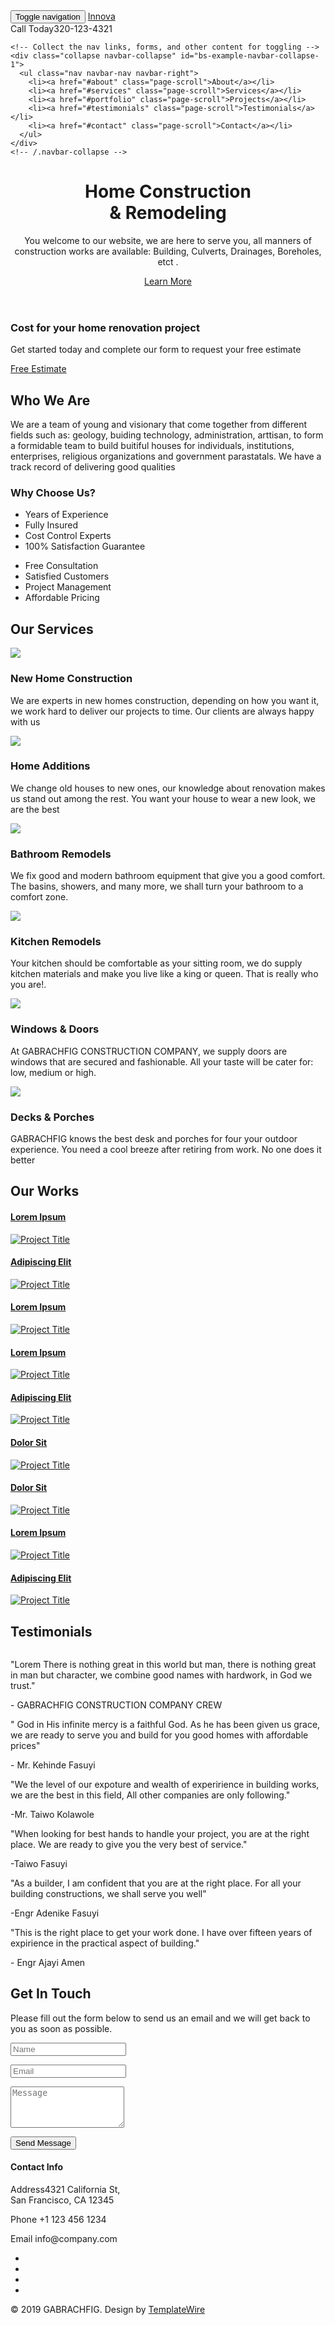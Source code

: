 <!DOCTYPE html>
<html lang="en">
<head>
<meta charset="utf-8">
<meta name="viewport" content="width=device-width, initial-scale=1">
<title>GABRACHFIG</title>
<meta name="description" content="">
<meta name="author" content="">

<!-- Favicons
    ================================================== -->
<link rel="shortcut icon" href="img/favicon.ico" type="image/x-icon">
<link rel="apple-touch-icon" href="img/apple-touch-icon.png">
<link rel="apple-touch-icon" sizes="72x72" href="img/apple-touch-icon-72x72.png">
<link rel="apple-touch-icon" sizes="114x114" href="img/apple-touch-icon-114x114.png">

<!-- Bootstrap -->
<link rel="stylesheet" type="text/css"  href="css/bootstrap.css">
<link rel="stylesheet" type="text/css" href="fonts/font-awesome/css/font-awesome.css">

<!-- Stylesheet
    ================================================== -->
<link rel="stylesheet" type="text/css" href="css/style.css">
<link rel="stylesheet" type="text/css" href="css/nivo-lightbox/nivo-lightbox.css">
<link rel="stylesheet" type="text/css" href="css/nivo-lightbox/default.css">
<link href="https://fonts.googleapis.com/css?family=Open+Sans:300,400,600,700" rel="stylesheet">
<link href="https://fonts.googleapis.com/css?family=Montserrat:400,700" rel="stylesheet">

<!-- HTML5 shim and Respond.js for IE8 support of HTML5 elements and media queries -->
<!-- WARNING: Respond.js doesn't work if you view the page via file:// -->
<!--[if lt IE 9]>
      <script src="https://oss.maxcdn.com/html5shiv/3.7.2/html5shiv.min.js"></script>
      <script src="https://oss.maxcdn.com/respond/1.4.2/respond.min.js"></script>
    <![endif]-->
</head>
<body id="page-top" data-spy="scroll" data-target=".navbar-fixed-top">
<!-- Navigation
    ==========================================-->
<nav id="menu" class="navbar navbar-default navbar-fixed-top">
  <div class="container"> 
    <!-- Brand and toggle get grouped for better mobile display -->
    <div class="navbar-header">
      <button type="button" class="navbar-toggle collapsed" data-toggle="collapse" data-target="#bs-example-navbar-collapse-1"> <span class="sr-only">Toggle navigation</span> <span class="icon-bar"></span> <span class="icon-bar"></span> <span class="icon-bar"></span> </button>
      <a class="navbar-brand page-scroll" href="#page-top">Innova</a>
      <div class="phone"><span>Call Today</span>320-123-4321</div>
    </div>
    
    <!-- Collect the nav links, forms, and other content for toggling -->
    <div class="collapse navbar-collapse" id="bs-example-navbar-collapse-1">
      <ul class="nav navbar-nav navbar-right">
        <li><a href="#about" class="page-scroll">About</a></li>
        <li><a href="#services" class="page-scroll">Services</a></li>
        <li><a href="#portfolio" class="page-scroll">Projects</a></li>
        <li><a href="#testimonials" class="page-scroll">Testimonials</a></li>
        <li><a href="#contact" class="page-scroll">Contact</a></li>
      </ul>
    </div>
    <!-- /.navbar-collapse --> 
  </div>
</nav>
<!-- Header -->
<header id="header">
  <div class="intro">
    <div class="overlay">
      <div class="container">
        <div class="row">
          <div class="col-md-8 col-md-offset-2 intro-text">
            <h1>Home Construction<br>
              & Remodeling</h1>
            <p>You welcome to our website, we are here to serve you, all manners of construction works are available: Building, Culverts, Drainages, Boreholes, etct .</p>
            <a href="#about" class="btn btn-custom btn-lg page-scroll">Learn More</a> </div>
        </div>
      </div>
    </div>
  </div>
</header>
<!-- Get Touch Section -->
<div id="get-touch">
  <div class="container">
    <div class="row">
      <div class="col-xs-12 col-md-6 col-md-offset-1">
        <h3>Cost for your home renovation project</h3>
        <p>Get started today and complete our form to request your free estimate</p>
      </div>
      <div class="col-xs-12 col-md-4 text-center"><a href="#contact" class="btn btn-custom btn-lg page-scroll">Free Estimate</a></div>
    </div>
  </div>
</div>
<!-- About Section -->
<div id="about">
  <div class="container">
    <div class="row">
      <div class="col-xs-12 col-md-6"> <img src="img/about.jpg" class="img-responsive" alt=""> </div>
      <div class="col-xs-12 col-md-6">
        <div class="about-text">
          <h2>Who We Are</h2>
          <p>We are a team of young and visionary that come together from different fields such as:  geology, buiding technology, administration, arttisan, to form a formidable team to build buitiful houses for individuals, institutions, enterprises, religious organizations and government parastatals. We have a track record of delivering good qualities</p>
          <h3>Why Choose Us?</h3>
          <div class="list-style">
            <div class="col-lg-6 col-sm-6 col-xs-12">
              <ul>
                <li>Years of Experience</li>
                <li>Fully Insured</li>
                <li>Cost Control Experts</li>
                <li>100% Satisfaction Guarantee</li>
              </ul>
            </div>
            <div class="col-lg-6 col-sm-6 col-xs-12">
              <ul>
                <li>Free Consultation</li>
                <li>Satisfied Customers</li>
                <li>Project Management</li>
                <li>Affordable Pricing</li>
              </ul>
            </div>
          </div>
        </div>
      </div>
    </div>
  </div>
</div>
<!-- Services Section -->
<div id="services">
  <div class="container">
    <div class="section-title">
      <h2>Our Services</h2>
    </div>
    <div class="row">
      <div class="col-md-4">
        <div class="service-media"> <img src="img/services/service-1.jpg" alt=" "> </div>
        <div class="service-desc">
          <h3>New Home Construction</h3>
          <p> We are experts in new homes construction, depending on how you want it, we work hard to deliver our projects to time. Our clients are always happy with us</p>
        </div>
      </div>
      <div class="col-md-4">
        <div class="service-media"> <img src="img/services/service-2.jpg" alt=" "> </div>
        <div class="service-desc">
          <h3>Home Additions</h3>
          <p>We change old houses to new ones, our knowledge about renovation makes us stand out among the rest. You want your house to wear a new look, we are the best</p>
        </div>
      </div>
      <div class="col-md-4">
        <div class="service-media"> <img src="img/services/service-3.jpg" alt=" "> </div>
        <div class="service-desc">
          <h3>Bathroom Remodels</h3>
          <p>We fix good and modern bathroom equipment that give you a good comfort. The basins, showers, and many more, we shall turn your bathroom to a comfort zone.</p>
        </div>
      </div>
    </div>
    <div class="row">
      <div class="col-md-4">
        <div class="service-media"> <img src="img/services/service-4.jpg" alt=" "> </div>
        <div class="service-desc">
          <h3>Kitchen Remodels</h3>
          <p>Your kitchen should be comfortable as your sitting room, we do supply kitchen materials and make you live like a king or queen. That is really who you are!.</p>
        </div>
      </div>
      <div class="col-md-4">
        <div class="service-media"> <img src="img/services/service-5.jpg" alt=" "> </div>
        <div class="service-desc">
          <h3>Windows & Doors</h3>
          <p>At GABRACHFIG CONSTRUCTION COMPANY, we supply doors are windows that are secured and fashionable. All your taste will be cater for: low, medium or high.</p>
        </div>
      </div>
      <div class="col-md-4">
        <div class="service-media"> <img src="img/services/service-6.jpg" alt=" "> </div>
        <div class="service-desc">
          <h3>Decks & Porches</h3>
          <p>GABRACHFIG knows the best desk and porches for four your outdoor experience. You need a cool breeze after retiring from work. No one does it better</p>
        </div>
      </div>
    </div>
  </div>
</div>
<!-- Gallery Section -->
<div id="portfolio">
  <div class="container">
    <div class="section-title">
      <h2>Our Works</h2>
    </div>
    <div class="row">
      <div class="portfolio-items">
        <div class="col-sm-6 col-md-4 col-lg-4">
          <div class="portfolio-item">
            <div class="hover-bg"> <a href="img/portfolio/01-large.jpg" title="Project Title" data-lightbox-gallery="gallery1">
              <div class="hover-text">
                <h4>Lorem Ipsum</h4>
              </div>
              <img src="img/portfolio/01-small.jpg" class="img-responsive" alt="Project Title"> </a> </div>
          </div>
        </div>
        <div class="col-sm-6 col-md-4 col-lg-4">
          <div class="portfolio-item">
            <div class="hover-bg"> <a href="img/portfolio/02-large.jpg" title="Project Title" data-lightbox-gallery="gallery1">
              <div class="hover-text">
                <h4>Adipiscing Elit</h4>
              </div>
              <img src="img/portfolio/02-small.jpg" class="img-responsive" alt="Project Title"> </a> </div>
          </div>
        </div>
        <div class="col-sm-6 col-md-4 col-lg-4">
          <div class="portfolio-item">
            <div class="hover-bg"> <a href="img/portfolio/03-large.jpg" title="Project Title" data-lightbox-gallery="gallery1">
              <div class="hover-text">
                <h4>Lorem Ipsum</h4>
              </div>
              <img src="img/portfolio/03-small.jpg" class="img-responsive" alt="Project Title"> </a> </div>
          </div>
        </div>
        <div class="col-sm-6 col-md-4 col-lg-4">
          <div class="portfolio-item">
            <div class="hover-bg"> <a href="img/portfolio/04-large.jpg" title="Project Title" data-lightbox-gallery="gallery1">
              <div class="hover-text">
                <h4>Lorem Ipsum</h4>
              </div>
              <img src="img/portfolio/04-small.jpg" class="img-responsive" alt="Project Title"> </a> </div>
          </div>
        </div>
        <div class="col-sm-6 col-md-4 col-lg-4">
          <div class="portfolio-item">
            <div class="hover-bg"> <a href="img/portfolio/05-large.jpg" title="Project Title" data-lightbox-gallery="gallery1">
              <div class="hover-text">
                <h4>Adipiscing Elit</h4>
              </div>
              <img src="img/portfolio/05-small.jpg" class="img-responsive" alt="Project Title"> </a> </div>
          </div>
        </div>
        <div class="col-sm-6 col-md-4 col-lg-4">
          <div class="portfolio-item">
            <div class="hover-bg"> <a href="img/portfolio/06-large.jpg" title="Project Title" data-lightbox-gallery="gallery1">
              <div class="hover-text">
                <h4>Dolor Sit</h4>
              </div>
              <img src="img/portfolio/06-small.jpg" class="img-responsive" alt="Project Title"> </a> </div>
          </div>
        </div>
        <div class="col-sm-6 col-md-4 col-lg-4">
          <div class="portfolio-item">
            <div class="hover-bg"> <a href="img/portfolio/07-large.jpg" title="Project Title" data-lightbox-gallery="gallery1">
              <div class="hover-text">
                <h4>Dolor Sit</h4>
              </div>
              <img src="img/portfolio/07-small.jpg" class="img-responsive" alt="Project Title"> </a> </div>
          </div>
        </div>
        <div class="col-sm-6 col-md-4 col-lg-4">
          <div class="portfolio-item">
            <div class="hover-bg"> <a href="img/portfolio/08-large.jpg" title="Project Title" data-lightbox-gallery="gallery1">
              <div class="hover-text">
                <h4>Lorem Ipsum</h4>
              </div>
              <img src="img/portfolio/08-small.jpg" class="img-responsive" alt="Project Title"> </a> </div>
          </div>
        </div>
        <div class="col-sm-6 col-md-4 col-lg-4">
          <div class="portfolio-item">
            <div class="hover-bg"> <a href="img/portfolio/09-large.jpg" title="Project Title" data-lightbox-gallery="gallery1">
              <div class="hover-text">
                <h4>Adipiscing Elit</h4>
              </div>
              <img src="img/portfolio/09-small.jpg" class="img-responsive" alt="Project Title"> </a> </div>
          </div>
        </div>
      </div>
    </div>
  </div>
</div>
<!-- Testimonials Section -->
<div id="testimonials">
  <div class="container">
    <div class="section-title">
      <h2>Testimonials</h2>
    </div>
    <div class="row">
      <div class="col-md-4">
        <div class="testimonial">
          <div class="testimonial-image"> <img src="img/WORDS FROM THE CREW/01.jpg" alt=""> </div>
          <div class="testimonial-content">
            <p>"Lorem There is nothing great in this world but man, there is nothing great in man but character, we combine good names with hardwork, in God we trust."</p>
            <div class="testimonial-meta"> - GABRACHFIG CONSTRUCTION COMPANY CREW </div>
          </div>
        </div>
      </div>
      <div class="col-md-4">
        <div class="testimonial">
          <div class="testimonial-image"> <img src="img/testimonials/02.jpg" alt=""> </div>
          <div class="testimonial-content">
            <p>" God in His infinite mercy is a faithful God. As he has been given us grace, we are ready to serve you and build for you good homes with affordable prices"</p>
            <div class="testimonial-meta"> - Mr. Kehinde Fasuyi </div>
          </div>
        </div>
      </div>
      <div class="col-md-4">
        <div class="testimonial">
          <div class="testimonial-image"> <img src="img/testimonials/03.jpg" alt=""> </div>
          <div class="testimonial-content">
            <p>"We the level of our expoture and wealth of experirience in building works, we are the best in this field, All other companies are only following."</p>
            <div class="testimonial-meta"> -Mr. Taiwo Kolawole </div>
          </div>
        </div>
      </div>
      <div class="row"> </div>
      <div class="col-md-4">
        <div class="testimonial">
          <div class="testimonial-image"> <img src="img/testimonials/04.jpg" alt=""> </div>
          <div class="testimonial-content">
            <p>"When looking for best hands to handle your project, you are at the right place. We are ready to give you the very best of service."</p>
            <div class="testimonial-meta"> -Taiwo Fasuyi  </div>
          </div>
        </div>
      </div>
      <div class="col-md-4">
        <div class="testimonial">
          <div class="testimonial-image"> <img src="img/testimonials/05.jpg" alt=""> </div>
          <div class="testimonial-content">
            <p>"As a builder, I am confident that you are at the right place. For all your building constructions, we shall serve you well"</p>
            <div class="testimonial-meta"> -Engr Adenike Fasuyi </div>
          </div>
        </div>
      </div>
      <div class="col-md-4">
        <div class="testimonial">
          <div class="testimonial-image"> <img src="img/testimonials/06.jpg" alt=""> </div>
          <div class="testimonial-content">
            <p>"This is the right place to get your work done. I have over fifteen years of expirience in the practical aspect of building."</p>
            <div class="testimonial-meta"> - Engr Ajayi Amen </div>
          </div>
        </div>
      </div>
    </div>
  </div>
</div>
<!-- Contact Section -->
<div id="contact">
  <div class="container">
    <div class="col-md-8">
      <div class="row">
        <div class="section-title">
          <h2>Get In Touch</h2>
          <p>Please fill out the form below to send us an email and we will get back to you as soon as possible.</p>
        </div>
        <form name="sentMessage" id="contactForm" novalidate>
          <div class="row">
            <div class="col-md-6">
              <div class="form-group">
                <input type="text" id="name" class="form-control" placeholder="Name" required="required">
                <p class="help-block text-danger"></p>
              </div>
            </div>
            <div class="col-md-6">
              <div class="form-group">
                <input type="email" id="email" class="form-control" placeholder="Email" required="required">
                <p class="help-block text-danger"></p>
              </div>
            </div>
          </div>
          <div class="form-group">
            <textarea name="message" id="message" class="form-control" rows="4" placeholder="Message" required></textarea>
            <p class="help-block text-danger"></p>
          </div>
          <div id="success"></div>
          <button type="submit" class="btn btn-custom btn-lg">Send Message</button>
        </form>
      </div>
    </div>
    <div class="col-md-3 col-md-offset-1 contact-info">
      <div class="contact-item">
        <h4>Contact Info</h4>
        <p><span>Address</span>4321 California St,<br>
          San Francisco, CA 12345</p>
      </div>
      <div class="contact-item">
        <p><span>Phone</span> +1 123 456 1234</p>
      </div>
      <div class="contact-item">
        <p><span>Email</span> info@company.com</p>
      </div>
    </div>
    <div class="col-md-12">
      <div class="row">
        <div class="social">
          <ul>
            <li><a href="#"><i class="fa fa-facebook"></i></a></li>
            <li><a href="#"><i class="fa fa-twitter"></i></a></li>
            <li><a href="#"><i class="fa fa-google-plus"></i></a></li>
            <li><a href="#"><i class="fa fa-youtube"></i></a></li>
          </ul>
        </div>
      </div>
    </div>
  </div>
</div>
<!-- Footer Section -->
<div id="footer">
  <div class="container text-center">
    <p>&copy; 2019 GABRACHFIG. Design by <a href="http://www.gabrachfig.cf" rel="nofollow">TemplateWire</a></p>
  </div>
</div>
<script type="text/javascript" src="js/jquery.1.11.1.js"></script> 
<script type="text/javascript" src="js/bootstrap.js"></script> 
<script type="text/javascript" src="js/SmoothScroll.js"></script> 
<script type="text/javascript" src="js/nivo-lightbox.js"></script> 
<script type="text/javascript" src="js/jqBootstrapValidation.js"></script> 
<script type="text/javascript" src="js/contact_me.js"></script> 
<script type="text/javascript" src="js/main.js"></script>
</body>
</html>
